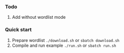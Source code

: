 ### Todo
1. Add without wordlist mode

### Quick start
1. Prepare wordlist `./download.sh` or `sbatch download.sh`
2. Compile and run example `./run.sh` or `sbatch run.sh` 

